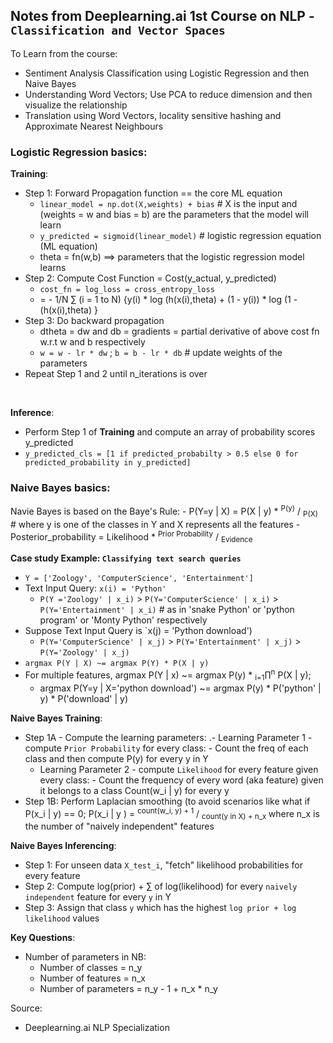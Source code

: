 ## **Notes from Deeplearning.ai 1st Course on NLP - `Classification and Vector Spaces`**

To Learn from the course: 
- Sentiment Analysis Classification using Logistic Regression and then Naive Bayes
- Understanding Word Vectors; Use PCA to reduce dimension and then visualize the relationship
- Translation using Word Vectors, locality sensitive hashing and Approximate Nearest Neighbours

### Logistic Regression basics: <br>
**Training**: 
- Step 1: Forward Propagation function == the core ML equation
    - `linear_model = np.dot(X,weights) + bias` # X is the input and (weights = w and bias = b) are the parameters that the model will learn
    - `y_predicted = sigmoid(linear_model)` # logistic regression equation (ML equation)
    - theta = fn(w,b) ==> parameters that the logistic regression model learns
- Step 2: Compute Cost Function = Cost(y_actual, y_predicted)
    - `cost_fn = log_loss = cross_entropy_loss` 
    - = -  1/N &sum; (i = 1 to N) {y(i) * log (h(x(i),theta) + (1 - y(i)) * log (1 - (h(x(i),theta) }
- Step 3: Do backward propagation
    - dtheta = dw and db = gradients = partial derivative of above cost fn w.r.t w and b respectively
    - `w = w - lr * dw` ; `b = b - lr * db` # update weights of the parameters
- Repeat Step 1 and 2 until n_iterations is over
<br>

**Inference**:
- Perform Step 1 of **Training** and compute an array of probability scores y_predicted
- `y_predicted_cls = [1 if predicted_probabilty > 0.5 else 0 for predicted_probability in y_predicted]`

### Naive Bayes basics: <br>

Navie Bayes is based on the Baye's Rule:
    - P(Y=y | X) = P(X | y) * <sup>P(y)</sup> / <sub>P(X)</sub>  # where y is one of the classes in Y and X represents all the features
    - Posterior_probability = Likelihood *  <sup>Prior Probability</sup> / <sub>Evidence</sub> 

**Case study Example: `Classifying text search queries`** <br>
- `Y = ['Zoology', 'ComputerScience', 'Entertainment']`
- Text Input Query: `x(i) = 'Python'`
    - `P(Y ='Zoology' | x_i)` > `P(Y='ComputerScience' | x_i)` > `P(Y='Entertainment' | x_i)` # as in 'snake Python' or 'python program' or 'Monty Python' respectively
- Suppose Text Input Query is `x(j) = 'Python download') 
    -  `P(Y='ComputerScience' | x_j)` > `P(Y='Entertainment' | x_j)` > `P(Y='Zoology' | x_j)` 
- `argmax P(Y | X) ~= argmax P(Y) * P(X | y)`
- For multiple features, argmax P(Y | x) ~= argmax P(y) * <sub>i=1</sub>&prod;<sup>n</sup> P(X | y);
    -  argmax P(Y=y | X='python download') ~= argmax P(y) * P('python' | y) * P('download' | y)

**Naive Bayes Training**: <br>
- Step 1A - Compute the learning parameters: 
    .- Learning Parameter 1 - compute `Prior Probability` for every class: 
           - Count the freq of each class and then compute P(y) for every y in Y
     - Learning Parameter 2 - compute `Likelihood` for every feature given every class: 
           - Count the frequency of every word (aka feature) given it belongs to a class Count(w_i | y) for every y
- Step 1B: Perform Laplacian smoothing (to avoid scenarios like what if P(x_i | y) == 0; P(x_i | y ) = <sup>count(w_i, y) + 1</sup> / <sub> count(y in X) + n_x </sub> where n_x is the number of "naively independent" features

**Naive Bayes Inferencing**: <br>
- Step 1: For unseen data `X_test_i`, "fetch" likelihood probabilities for every feature 
- Step 2: Compute log(prior) + &sum; of log(likelihood) for every `naively independent` feature for every `y` in Y
- Step 3: Assign that class `y` which has the highest `log prior + log likelihood` values 

**Key Questions**:
- Number of parameters in NB:
     - Number of classes = n_y
     - Number of features = n_x
     - Number of parameters = n_y - 1 + n_x * n_y  

Source: 
- Deeplearning.ai NLP Specialization
